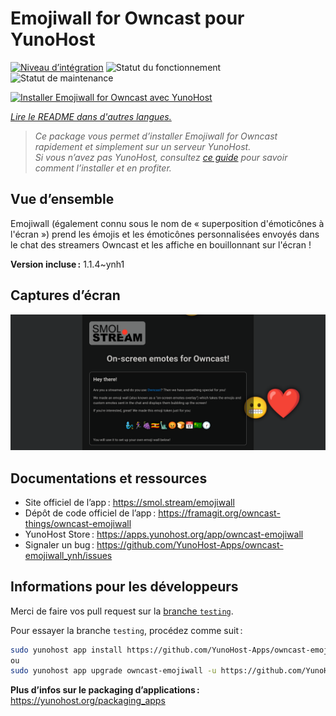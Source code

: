 <!--
Nota bene : ce README est automatiquement généré par <https://github.com/YunoHost/apps/tree/master/tools/readme_generator>
Il NE doit PAS être modifié à la main.
-->

# Emojiwall for Owncast pour YunoHost

[![Niveau d’intégration](https://dash.yunohost.org/integration/owncast-emojiwall.svg)](https://dash.yunohost.org/appci/app/owncast-emojiwall) ![Statut du fonctionnement](https://ci-apps.yunohost.org/ci/badges/owncast-emojiwall.status.svg) ![Statut de maintenance](https://ci-apps.yunohost.org/ci/badges/owncast-emojiwall.maintain.svg)

[![Installer Emojiwall for Owncast avec YunoHost](https://install-app.yunohost.org/install-with-yunohost.svg)](https://install-app.yunohost.org/?app=owncast-emojiwall)

*[Lire le README dans d'autres langues.](./ALL_README.md)*

> *Ce package vous permet d’installer Emojiwall for Owncast rapidement et simplement sur un serveur YunoHost.*  
> *Si vous n’avez pas YunoHost, consultez [ce guide](https://yunohost.org/install) pour savoir comment l’installer et en profiter.*

## Vue d’ensemble

Emojiwall (également connu sous le nom de « superposition d'émoticônes à l'écran ») prend les émojis et les émoticônes personnalisées envoyés dans le chat des streamers Owncast et les affiche en bouillonnant sur l'écran !


**Version incluse :** 1.1.4~ynh1

## Captures d’écran

![Capture d’écran de Emojiwall for Owncast](./doc/screenshots/emojiwall.png)

## Documentations et ressources

- Site officiel de l’app : <https://smol.stream/emojiwall>
- Dépôt de code officiel de l’app : <https://framagit.org/owncast-things/owncast-emojiwall>
- YunoHost Store : <https://apps.yunohost.org/app/owncast-emojiwall>
- Signaler un bug : <https://github.com/YunoHost-Apps/owncast-emojiwall_ynh/issues>

## Informations pour les développeurs

Merci de faire vos pull request sur la [branche `testing`](https://github.com/YunoHost-Apps/owncast-emojiwall_ynh/tree/testing).

Pour essayer la branche `testing`, procédez comme suit :

```bash
sudo yunohost app install https://github.com/YunoHost-Apps/owncast-emojiwall_ynh/tree/testing --debug
ou
sudo yunohost app upgrade owncast-emojiwall -u https://github.com/YunoHost-Apps/owncast-emojiwall_ynh/tree/testing --debug
```

**Plus d’infos sur le packaging d’applications :** <https://yunohost.org/packaging_apps>
